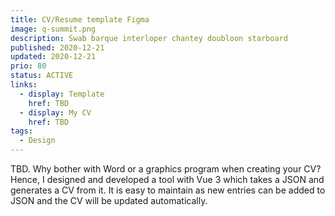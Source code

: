 ```yaml
---
title: CV/Resume template Figma
image: q-summit.png
description: Swab barque interloper chantey doubloon starboard
published: 2020-12-21
updated: 2020-12-21
prio: 80
status: ACTIVE
links:
  - display: Template
    href: TBD
  - display: My CV
    href: TBD
tags:
  - Design
---
```


TBD. Why bother with Word or a graphics program when creating your CV? Hence, I designed and developed a tool with Vue 3 which takes a JSON and generates a CV from it. It is easy to maintain as new entries can be added to JSON and the CV will be updated automatically.
